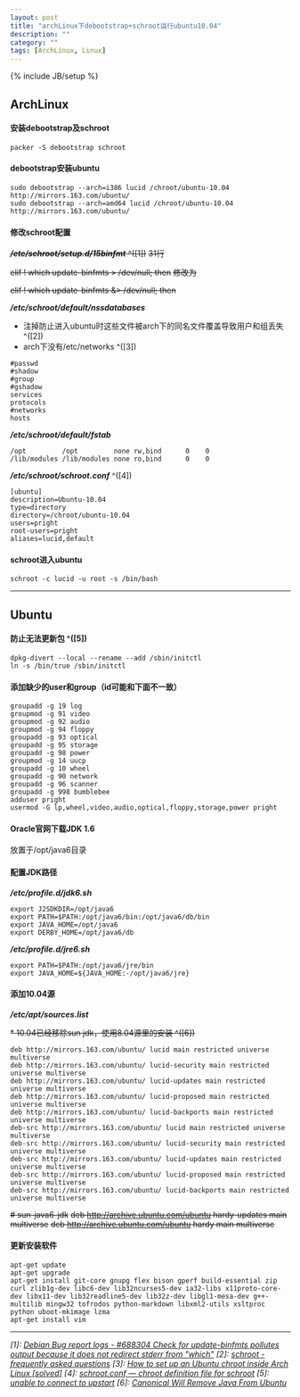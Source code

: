 ```yaml
---
layout: post
title: "archLinux下debootstrap+schroot运行ubuntu10.04"
description: ""
category: ""
tags: [ArchLinux, Linux]
---
```

{% include JB/setup %}

## ArchLinux

#### 安装debootstrap及schroot

```
packer -S debootstrap schroot
```

#### debootstrap安装ubuntu

```
sudo debootstrap --arch=i386 lucid /chroot/ubuntu-10.04 http://mirrors.163.com/ubuntu/
sudo debootstrap --arch=amd64 lucid /chroot/ubuntu-10.04 http://mirrors.163.com/ubuntu/
```

#### 修改schroot配置
~~**_/etc/schroot/setup.d/15binfmt_** ^([1])~~
~~31行~~

~~elif ! which update-binfmts > /dev/null; then~~
~~修改为~~

~~elif ! which update-binfmts &> /dev/null; then~~

**_/etc/schroot/default/nssdatabases_**

* 注掉防止进入ubuntu时这些文件被arch下的同名文件覆盖导致用户和组丢失 ^([2])
* arch下没有/etc/networks ^([3])

```
#passwd
#shadow
#group
#gshadow
services
protocols
#networks
hosts
```

**_/etc/schroot/default/fstab_**

```
/opt         /opt         none rw,bind      0    0
/lib/modules /lib/modules none ro,bind      0    0       
```

**_/etc/schroot/schroot.conf_** ^([4])

```
[ubuntu]
description=Ubuntu-10.04
type=directory
directory=/chroot/ubuntu-10.04
users=pright
root-users=pright
aliases=lucid,default
```

#### schroot进入ubuntu

```
schroot -c lucid -u root -s /bin/bash
```

---

## Ubuntu

#### 防止无法更新包 ^([5])

```
dpkg-divert --local --rename --add /sbin/initctl
ln -s /bin/true /sbin/initctl
```

#### 添加缺少的user和group（id可能和下面不一致）

```
groupadd -g 19 log
groupmod -g 91 video
groupmod -g 92 audio
groupmod -g 94 floppy
groupadd -g 93 optical
groupadd -g 95 storage
groupadd -g 98 power
groupmod -g 14 uucp
groupadd -g 10 wheel
groupadd -g 90 network
groupadd -g 96 scanner
groupadd -g 998 bumblebee
adduser pright
usermod -G lp,wheel,video,audio,optical,floppy,storage,power pright
```

#### Oracle官网下载JDK 1.6
放置于/opt/java6目录

#### 配置JDK路径
**_/etc/profile.d/jdk6.sh_**

```
export J2SDKDIR=/opt/java6
export PATH=$PATH:/opt/java6/bin:/opt/java6/db/bin
export JAVA_HOME=/opt/java6
export DERBY_HOME=/opt/java6/db
```

**_/etc/profile.d/jre6.sh_**

```
export PATH=$PATH:/opt/java6/jre/bin
export JAVA_HOME=${JAVA_HOME:-/opt/java6/jre}
```

#### 添加10.04源
**_/etc/apt/sources.list_**

~~* 10.04已经移除sun jdk，使用8.04源里的安装 ^([6])~~

```
deb http://mirrors.163.com/ubuntu/ lucid main restricted universe multiverse
deb http://mirrors.163.com/ubuntu/ lucid-security main restricted universe multiverse
deb http://mirrors.163.com/ubuntu/ lucid-updates main restricted universe multiverse
deb http://mirrors.163.com/ubuntu/ lucid-proposed main restricted universe multiverse
deb http://mirrors.163.com/ubuntu/ lucid-backports main restricted universe multiverse
deb-src http://mirrors.163.com/ubuntu/ lucid main restricted universe multiverse
deb-src http://mirrors.163.com/ubuntu/ lucid-security main restricted universe multiverse
deb-src http://mirrors.163.com/ubuntu/ lucid-updates main restricted universe multiverse
deb-src http://mirrors.163.com/ubuntu/ lucid-proposed main restricted universe multiverse
deb-src http://mirrors.163.com/ubuntu/ lucid-backports main restricted universe multiverse
```
~~# sun-java6-jdk~~
~~deb http://archive.ubuntu.com/ubuntu hardy-updates main multiverse~~
~~deb http://archive.ubuntu.com/ubuntu hardy main multiverse~~

#### 更新安装软件

```
apt-get update
apt-get upgrade
apt-get install git-core gnupg flex bison gperf build-essential zip curl zlib1g-dev libc6-dev lib32ncurses5-dev ia32-libs x11proto-core-dev libx11-dev lib32readline5-dev lib32z-dev libgl1-mesa-dev g++-multilib mingw32 tofrodos python-markdown libxml2-utils xsltproc python uboot-mkimage lzma
apt-get install vim
```


---

*[1]: [Debian Bug report logs - #688304 Check for update-binfmts pollutes output because it does not redirect stderr from "which"](http://bugs.debian.org/cgi-bin/bugreport.cgi?bug=688304)*
*[2]: [schroot - frequently asked questions](http://manpages.ubuntu.com/manpages/natty/man7/schroot-faq.7.html)*
*[3]: [How to set up an Ubuntu chroot inside Arch Linux \[solved\]](https://bbs.archlinux.org/viewtopic.php?id=100039)*
*[4]: [schroot.conf — chroot definition file for schroot](http://manpages.ubuntu.com/manpages/hardy/man5/schroot.conf.5.html)*
*[5]: [unable to connect to upstart](http://www.ashang.org/2010/10/unable-to-connect-to-upstart.html)*
*[6]: [Canonical Will Remove Java From Ubuntu](http://news.softpedia.com/news/Canonical-Will-Remove-Java-From-Ubuntu-241147.shtml)*

